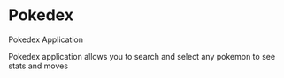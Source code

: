 # Pokedex
Pokedex Application

Pokedex application allows you to search and select any pokemon to see stats and moves
